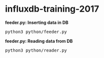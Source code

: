 # influxdb-training-2017

**feeder.py: Inserting data in DB**
<pre>
python3 python/feeder.py
</pre>

**feeder.py: Reading data from DB**
<pre>
python3 python/reader.py
</pre>